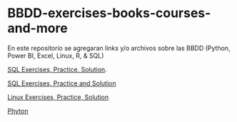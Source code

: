 # BBDD-exercises-books-courses-and-more
En este repositorio se agregaran links y/o archivos sobre las BBDD (Python, Power BI, Excel, Linux, R, & SQL)

[SQL Exercises, Practice, Solution](https://www.w3resource.com/mysql-exercises/).

[SQL Exercises, Practice and Solution](https://sqlbolt.com/)

[Linux Exercises, Practice, Solution](https://linuxjourney.com/lesson/stdout-standard-out-redirect)

[Phyton](https://www.learnpython.org/)


